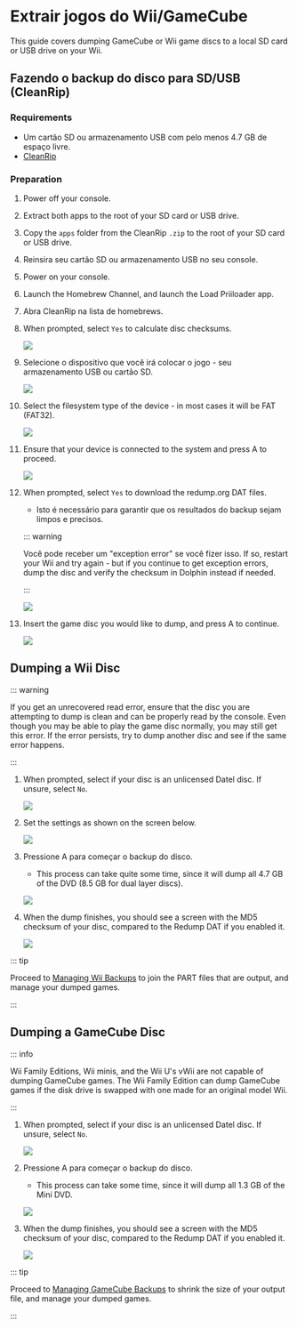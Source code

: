 # Extrair jogos do Wii/GameCube

This guide covers dumping GameCube or Wii game discs to a local SD card or USB drive on your Wii.

## Fazendo o backup do disco para SD/USB (CleanRip)

### Requirements

- Um cartão SD ou armazenamento USB com pelo menos 4.7 GB de espaço livre.
- [CleanRip](https://oscwii.org/library/app/cleanrip)

### Preparation

1. Power off your console.

2. Extract both apps to the root of your SD card or USB drive.

3. Copy the `apps` folder from the CleanRip `.zip` to the root of your SD card or USB drive.

4. Reinsira seu cartão SD ou armazenamento USB no seu console.

5. Power on your console.

6. Launch the Homebrew Channel, and launch the Load Priiloader app.

7. Abra CleanRip na lista de homebrews.

8. When prompted, select `Yes` to calculate disc checksums.

    ![](/images/homebrew/CleanRip/checksum.png)

9. Selecione o dispositivo que você irá colocar o jogo - seu armazenamento USB ou cartão SD.

    ![](/images/homebrew/CleanRip/device.png)

10. Select the filesystem type of the device - in most cases it will be FAT (FAT32).

    ![](/images/homebrew/CleanRip/filesystem.png)

11. Ensure that your device is connected to the system and press A to proceed.

    ![](/images/homebrew/CleanRip/insertdevice.png)

12. When prompted, select `Yes` to download the redump.org DAT files.

    - Isto é necessário para garantir que os resultados do backup sejam limpos e precisos.

    ::: warning

    Você pode receber um "exception error" se você fizer isso. If so, restart your Wii and try again - but if you continue to get exception errors, dump the disc and verify the checksum in Dolphin instead if needed.

    :::

    ![](/images/homebrew/CleanRip/redump.png)

13. Insert the game disc you would like to dump, and press A to continue.

    ![](/images/homebrew/CleanRip/insertdisc.png)

## Dumping a Wii Disc

::: warning

If you get an unrecovered read error, ensure that the disc you are attempting to dump is clean and can be properly read by the console. Even though you may be able to play the game disc normally, you may still get this error. If the error persists, try to dump another disc and see if the same error happens.

:::

1. When prompted, select if your disc is an unlicensed Datel disc. If unsure, select `No`.

    ![](/images/homebrew/CleanRip/dateldisc.png)

2. Set the settings as shown on the screen below.

    ![](/images/homebrew/CleanRip/wiisettings.png)

3. Pressione A para começar o backup do disco.

    - This process can take quite some time, since it will dump all 4.7 GB of the DVD (8.5 GB for dual layer discs).

    ![](/images/homebrew/CleanRip/wiiprogress.png)

4. When the dump finishes, you should see a screen with the MD5 checksum of your disc, compared to the Redump DAT if you enabled it.

    ![](/images/homebrew/CleanRip/wiidumpcomplete.png)

::: tip

Proceed to [Managing Wii Backups](wii-backups) to join the PART files that are output, and manage your dumped games.

:::

## Dumping a GameCube Disc

::: info

Wii Family Editions, Wii minis, and the Wii U's vWii are not capable of dumping GameCube games. The Wii Family Edition can dump GameCube games if the disk drive is swapped with one made for an original model Wii.

:::

1. When prompted, select if your disc is an unlicensed Datel disc. If unsure, select `No`.

    ![](/images/homebrew/CleanRip/dateldisc.png)

2. Pressione A para começar o backup do disco.

    - This process can take some time, since it will dump all 1.3 GB of the Mini DVD.

    ![](/images/homebrew/CleanRip/gcprogress.png)

3. When the dump finishes, you should see a screen with the MD5 checksum of your disc, compared to the Redump DAT if you enabled it.

    ![](/images/homebrew/CleanRip/gcdumpcomplete.png)

::: tip

Proceed to [Managing GameCube Backups](gc-backups) to shrink the size of your output file, and manage your dumped games.

:::
